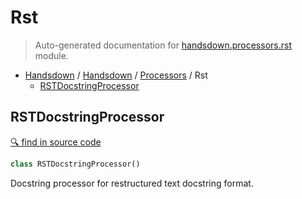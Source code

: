 # Rst

> Auto-generated documentation for [handsdown.processors.rst](../handsdown/processors/rst.py) module.

- [Handsdown](README.md#handsdown) / [Handsdown](handsdown_index.md#handsdown) / [Processors](handsdown_processors_index.md#processors) / Rst
  - [RSTDocstringProcessor](#rstdocstringprocessor)

## RSTDocstringProcessor

[🔍 find in source code](../handsdown/processors/rst.py#l6)

```python
class RSTDocstringProcessor()
```

Docstring processor for restructured text docstring format.

